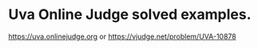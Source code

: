 # Uva Online Judge solved examples.
https://uva.onlinejudge.org
or
https://vjudge.net/problem/UVA-10878

